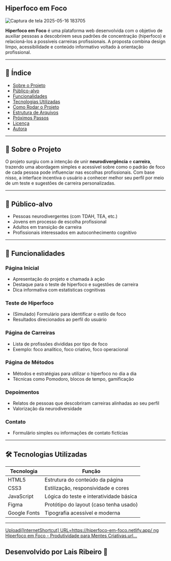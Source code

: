##  Hiperfoco em Foco

 
![Captura de tela 2025-05-16 183705](https://github.com/user-attachments/assets/6245c590-8317-457d-a3b5-aee8d4f52da6)



**Hiperfoco em Foco** é uma plataforma web desenvolvida com o objetivo de auxiliar pessoas a descobrirem seus padrões de concentração (hiperfoco) e relacioná-los a possíveis carreiras profissionais. A proposta combina design limpo, acessibilidade e conteúdo informativo voltado à orientação profissional.

---

## 📌 Índice

- [Sobre o Projeto](#sobre-o-projeto)
- [Público-alvo](#público-alvo)
- [Funcionalidades](#funcionalidades)
- [Tecnologias Utilizadas](#tecnologias-utilizadas)
- [Como Rodar o Projeto](#como-rodar-o-projeto)
- [Estrutura de Arquivos](#estrutura-de-arquivos)
- [Próximos Passos](#próximos-passos)
- [Licença](#licença)
- [Autora](#autora)

---

## 🧠 Sobre o Projeto

O projeto surgiu com a intenção de unir **neurodivergência** e **carreira**, trazendo uma abordagem simples e acessível sobre como o padrão de foco de cada pessoa pode influenciar nas escolhas profissionais. Com base nisso, a interface incentiva o usuário a conhecer melhor seu perfil por meio de um teste e sugestões de carreira personalizadas.

---

## 🎯 Público-alvo

- Pessoas neurodivergentes (com TDAH, TEA, etc.)
- Jovens em processo de escolha profissional
- Adultos em transição de carreira
- Profissionais interessados em autoconhecimento cognitivo

---

## 🚀 Funcionalidades

### Página Inicial
- Apresentação do projeto e chamada à ação
- Destaque para o teste de hiperfoco e sugestões de carreira
- Dica informativa com estatísticas cognitivas

### Teste de Hiperfoco
- (Simulado) Formulário para identificar o estilo de foco
- Resultados direcionados ao perfil do usuário

### Página de Carreiras
- Lista de profissões divididas por tipo de foco
- Exemplo: foco analítico, foco criativo, foco operacional

### Página de Métodos
- Métodos e estratégias para utilizar o hiperfoco no dia a dia
- Técnicas como Pomodoro, blocos de tempo, gamificação

### Depoimentos
- Relatos de pessoas que descobriram carreiras alinhadas ao seu perfil
- Valorização da neurodiversidade

### Contato
- Formulário simples ou informações de contato fictícias

---

## 🛠 Tecnologias Utilizadas

| Tecnologia  | Função                                   |
|-------------|------------------------------------------|
| HTML5       | Estrutura do conteúdo da página          |
| CSS3        | Estilização, responsividade e cores      |
| JavaScript  | Lógica do teste e interatividade básica  |
| Figma       | Protótipo do layout (caso tenha usado)   |
| Google Fonts | Tipografia acessível e moderna          |


---


        

[Uploadi[InternetShortcut]
URL=https://hiperfoco-em-foco.netlify.app/
ng Hiperfoco em Foco - Produtividade para Mentes Criativas.url…]()







## Desenvolvido por Lais Ribeiro 🧩 ##


